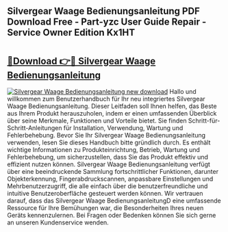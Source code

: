 ## Silvergear Waage Bedienungsanleitung PDF Download Free - Part-yzc User Guide Repair - Service Owner Edition Kx1HT

# <h2><a href="http://df4o50.blite.top/?on=Silvergear+Waage+Bedienungsanleitung">🔗Download 👉🔴 Silvergear Waage Bedienungsanleitung</a></h2>

[![Silvergear Waage Bedienungsanleitung new download](https://i.imgur.com/lujVjoI.png)](http://df4o50.blite.top/?on=Silvergear+Waage+Bedienungsanleitung)
Hallo und willkommen zum Benutzerhandbuch für Ihr neu integriertes Silvergear Waage Bedienungsanleitung. Dieser Leitfaden soll Ihnen helfen, das Beste aus Ihrem Produkt herauszuholen, indem er einen umfassenden Überblick über seine Merkmale, Funktionen und Vorteile bietet. Sie finden Schritt-für-Schritt-Anleitungen für Installation, Verwendung, Wartung und Fehlerbehebung. Bevor Sie Ihr Silvergear Waage Bedienungsanleitung verwenden, lesen Sie dieses Handbuch bitte gründlich durch. Es enthält wichtige Informationen zu Produkteinrichtung, Betrieb, Wartung und Fehlerbehebung, um sicherzustellen, dass Sie das Produkt effektiv und effizient nutzen können. Silvergear Waage Bedienungsanleitung verfügt über eine beeindruckende Sammlung fortschrittlicher Funktionen, darunter Objekterkennung, Fingerabdruckscannen, anpassbare Einstellungen und Mehrbenutzerzugriff, die alle einfach über die benutzerfreundliche und intuitive Benutzeroberfläche gesteuert werden können. Wir vertrauen darauf, dass das Silvergear Waage BedienungsanleitungD eine umfassende Ressource für Ihre Bemühungen war, die Besonderheiten Ihres neuen Geräts kennenzulernen. Bei Fragen oder Bedenken können Sie sich gerne an unseren Kundenservice wenden.
